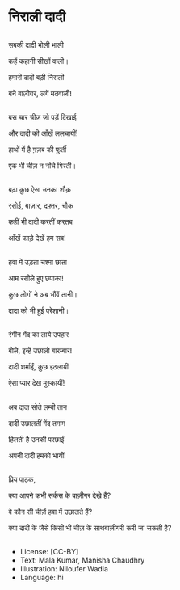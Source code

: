 # निराली दादी

##
सबकी दादी भोली भाली 

कहें कहानी सीखों वाली। 

हमारी दादी बड़ी निराली 

बने बाज़ीगर, लगें मतवाली! 

##
बस चार चीज़ जो पड़ें दिखाई 

और दादी की आँखें ललचायीं! 

हाथों में है ग़ज़ब की फुर्ती 

एक भी चीज़ न नीचे गिरती। 

##
बढ़ा कुछ ऐसा उनका शौक़ 

रसोई, बाज़ार, दफ़्तर, चौक 

कहीं भी दादी करतीं करतब 

आँखें फाड़े देखें हम सब! 

##
हवा में उड़ता चश्मा छाता 

आम रसीले हुए छपाका! 

कुछ लोगों ने अब भौंवें तानी। 

दादा को भी हुई परेशानी। 

##
रंगीन गेंद का लाये उपहार 

बोले, इन्हें उछालो बारम्बार! 

दादी शर्माईं, कुछ इठलायीं 

ऐसा प्यार देख मुस्कायीं! 

##
अब दादा सोते लम्बी तान 

दादी उछालतीं गेंद तमाम 

हिलती है उनकी परछाईं 

अपनी दादी हमको भायीं! 

##
प्रिय पाठक,

क्या आपने कभी सर्कस  के बाज़ीगर देखे हैं?

वे कौन सी चीज़ें हवा  में उछालते हैं?

क्या दादी के जैसे किसी  भी  चीज़ के साथबाज़ीगरी करी  जा सकती है?

##
* License: [CC-BY]
* Text: Mala Kumar, Manisha Chaudhry
* Illustration: Niloufer Wadia
* Language: hi
